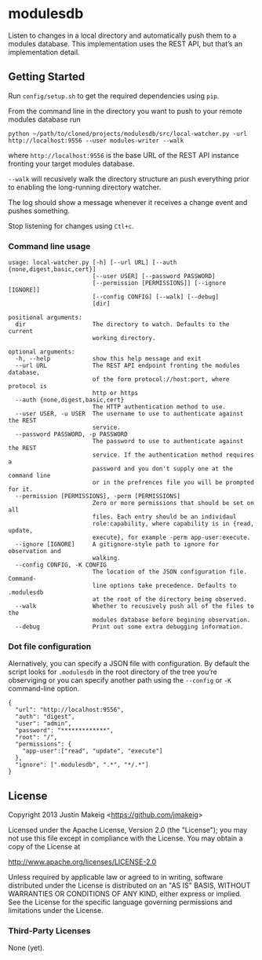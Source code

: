 # modulesdb

Listen to changes in a local directory and automatically push them to a modules database. This implementation uses the REST API, but that’s an implementation detail.

## Getting Started 

Run ```config/setup.sh``` to get the required dependencies using ```pip```. 

From the command line in the directory you want to push to your remote modules database run

```python ~/path/to/cloned/projects/modulesdb/src/local-watcher.py -url http://localhost:9556 --user modules-writer --walk```

where ```http://localhost:9556``` is the base URL of the REST API instance fronting your target modules database.

```--walk``` will recusively walk the directory structure an push everything prior to enabling the long-running directory watcher.

The log should show a message whenever it receives a change event and pushes something. 

Stop listening for changes using ```Ctl+c```.

### Command line usage

    usage: local-watcher.py [-h] [--url URL] [--auth {none,digest,basic,cert}]
                            [--user USER] [--password PASSWORD]
                            [--permission [PERMISSIONS]] [--ignore [IGNORE]]
                            [--config CONFIG] [--walk] [--debug]
                            [dir]

    positional arguments:
      dir                   The directory to watch. Defaults to the current
                            working directory.

    optional arguments:
      -h, --help            show this help message and exit
      --url URL             The REST API endpoint fronting the modules database,
                            of the form protocol://host:port, where protocol is
                            http or https
      --auth {none,digest,basic,cert}
                            The HTTP authentication method to use.
      --user USER, -u USER  The username to use to authenticate against the REST
                            service.
      --password PASSWORD, -p PASSWORD
                            The password to use to authenticate against the REST
                            service. If the authentication method requires a
                            password and you don't supply one at the command line
                            or in the prefrences file you will be prompted for it.
      --permission [PERMISSIONS], -perm [PERMISSIONS]
                            Zero or more permissions that should be set on all
                            files. Each entry should be an individaul
                            role:capability, where capability is in {read, update,
                            execute}, for example -perm app-user:execute.
      --ignore [IGNORE]     A gitignore-style path to ignore for observation and
                            walking.
      --config CONFIG, -K CONFIG
                            The location of the JSON configuration file. Command-
                            line options take precedence. Defaults to .modulesdb
                            at the root of the directory being observed.
      --walk                Whether to recusively push all of the files to the
                            modules database before begining observation.
      --debug               Print out some extra debugging information.


### Dot file configuration
Alernatively, you can specify a JSON file with configuration. By default the script looks for ```.modulesdb``` in the root directory of the tree you’re observiging or you can specify another path using the ```--config``` or ```-K``` command-line option. 

    {
      "url": "http://localhost:9556",
      "auth": "digest",
      "user": "admin",
      "password": "*************",
      "root": "/",
      "permissions": {
        "app-user":["read", "update", "execute"]
      },
      "ignore": [".modulesdb", ".*", "*/.*"]
    }

## License
Copyright 2013 Justin Makeig <<https://github.com/jmakeig>>

Licensed under the Apache License, Version 2.0 (the "License");
you may not use this file except in compliance with the License.
You may obtain a copy of the License at

   http://www.apache.org/licenses/LICENSE-2.0

Unless required by applicable law or agreed to in writing, software
distributed under the License is distributed on an "AS IS" BASIS,
WITHOUT WARRANTIES OR CONDITIONS OF ANY KIND, either express or implied.
See the License for the specific language governing permissions and
limitations under the License.

### Third-Party Licenses

None (yet).
